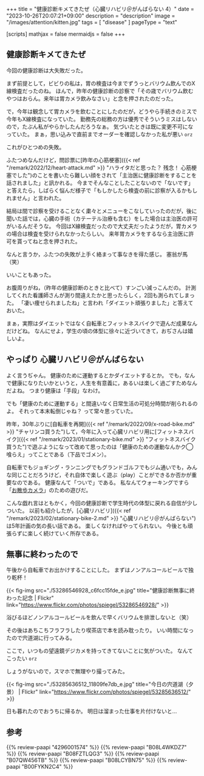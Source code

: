+++
title = "健康診断キメてきたぜ（心臓リハビリ＠がんばらない 4）"
date =  "2023-10-26T20:07:21+09:00"
description = "description"
image = "/images/attention/kitten.jpg"
tags = [ "disease" ]
pageType = "text"

[scripts]
  mathjax = false
  mermaidjs = false
+++

## 健康診断キメてきたぜ

今回の健康診断は大失敗だった。

まず前提として，ビビりの私は，胃の検査は今までずうっとバリウム飲んでのX線検査だったのね。
ほんで，昨年の健康診断の診察で「その歳でバリウム飲むやつはおらん。来年は胃カメラ飲みなさい」と念を押されたのだった。

で，今年は観念して胃カメラを飲むことにしたのだが，どうやら手続きのミスで今年もX線検査になっていた。
勤務先の総務の方は優秀でそういうミスはしないので，たぶん私がやらかしたんだろうなぁ。
気づいたときは既に変更不可になっていた。
まぁ，思い込みで直前までオーダーを確認しなかった私が悪い `orz`

これがひとつめの失敗。

ふたつめなんだけど，問診票に[昨年の心筋梗塞]({{< ref "/remark/2022/12/heart-attack.md" >}} "ハライタだと思った？ 残念！ 心筋梗塞でした")のことを書いたら難しい顔をされて「主治医に健康診断をすることを話されました」と訊かれる。
今までそんなことしたことないので「ないです」と答えたら，しばらく悩んだ様子で「もしかしたら検査の前に診察が入るかもしれません」と言われた。

結局は間で診察を受けることなく粛々とメニューをこなしていったのだが，後に聞いた話では，心臓の手術（カテーテル治療も含む）をした場合は主治医の許可がいるんだそうな。
今回はX線検査だったので大丈夫だったようだが，胃カメラの場合は検査を受けられなかったらしい。
来年胃カメラをするなら主治医に許可を貰ってねと念を押された。

なんと言うか，ふたつの失敗が上手く絡まって事なきを得た感じ。
塞翁が馬（笑）

いいこともあった。

お腹周りがね，（昨年の健康診断のときと比べて）すンごい減っこんだの。
計測してくれた看護師さんが測り間違えたかと思ったらしく，2回も測られてしまった。
「凄い痩せられましたね」と言われ「ダイエット頑張りました」と答えておいた。

まぁ，実際はダイエットではなく自転車とフィットネスバイクで遊んだ成果なんだけどね。
なんにせよ，学生の頃の体型に徐々に近づいてきて，おぢさんは嬉しいよ。

## やっぱり 心臓リハビリ＠がんばらない

よく言うぢゃん。
健康のために運動するとかダイエットするとか。
でも，なんで健康になりたいかというと，人生を有意義に，あるいは楽しく過ごすためなんだよね。
つまり健康は「手段」なわけ。

でも「健康のために運動する」と間違いなく日常生活の可処分時間が削られるのよ。
それって本末転倒じゃね？ って常々思っていた。

昨年，30年ぶりに[自転車を再開]({{< ref "/remark/2022/09/x-road-bike.md" >}} "チャリンコ買うた")して，今年に入って心臓リハビリ用に[フィットネスバイク]({{< ref "/remark/2023/01/stationary-bike.md" >}} "フィットネスバイク買うた")で遊ぶようになって改めて思ったのは「健康のための運動なんかク◯喰らえ」ってことである（下品でゴメン）。

自転車でもジョギング・ランニングでもグランドゴルフでもジム通いでも，みんな同じことだろうけど，それ自体で楽しく遊ぶ（play）ことができるか否かが重要なのである。
健康なんて「ついで」である。
私なんてウォーキングですら「[お散歩カメラ](https://www.flickr.com/photos/spiegel/)」のための遊びだ。

こんな戯れ言はともかく，今回の健康診断で学生時代の体型に戻れる自信が少しついた。
以前も紹介したが，[心臓リハビリ]({{< ref "/remark/2023/02/stationary-bike-2.md" >}} "心臓リハビリ＠がんばらない")は5年計画の気の長い話である。
楽しくなければやってられない。
今後とも頑張らずに楽しく続けていく所存である。

## 無事に終わったので

午後から自転車でお出かけすることにした。
まずはノンアルコールビールで独り乾杯！

{{< fig-img src="./53286546928_c6fcc15fde_e.jpg" title="健康診断無事に終わった記念 | Flickr" link="https://www.flickr.com/photos/spiegel/53286546928/" >}}

浴びるほどノンアルコールビールを飲んで早くバリウムを排泄しないと（笑）

その後はあちこちフラフラしたり喫茶店で本を読み耽ったり。
いい時間になったので宍道湖に行ってみる。

ここで，いつもの望遠鏡デジカメを持ってきてないことに気がついた。
なんてこったい `orz`

しょうがないので，スマホで無理やり撮ってみた。

{{< fig-img src="./53285636512_11809fe7db_e.jpg" title="今日の宍道湖（夕景） | Flickr" link="https://www.flickr.com/photos/spiegel/53285636512/" >}}

日も暮れたのでおうちに帰るか。
明日は溜まった仕事を片付けないと...

## 参考

{{% review-paapi "4296001574" %}} <!-- ハッキング思考 -->
{{% review-paapi "B08L4WKDZ7" %}} <!-- PowerShot ZOOM -->
{{% review-paapi "B08FZTLQG3" %}} <!-- フィットネスバイク -->
{{% review-paapi "B07QW456TB" %}} <!-- フロアマット -->
{{% review-paapi "B08LCYBN75" %}} <!-- トレーニングベルト -->
{{% review-paapi "B00FYKN2C4" %}} <!-- ささみさん@がんばらない -->
